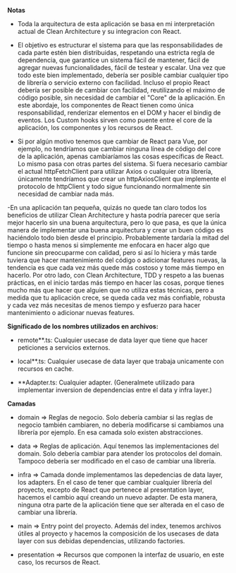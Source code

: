 **Notas**

- Toda la arquitectura de esta aplicación se basa en mi interpretación actual de Clean Architecture y su integracion con React.

- El objetivo es estructurar el sistema para que las responsabilidades de cada parte estén bien distribuidas, respetando una estricta regla de dependencia, que garantice un sistema fácil de mantener, fácil de agregar nuevas funcionalidades, fácil de testear y escalar. Una vez que todo este bien implementado, debería ser posible cambiar cualquier tipo de librería o servicio externo con facilidad. Incluso el propio React debería ser posible de cambiar con facilidad, reutilizando el máximo de código posible, sin necesidad de cambiar el "Core" de la aplicación. En este abordaje, los componentes de React tienen como única responsabilidad, renderizar elementos en el DOM y hacer el bindig de eventos. Los Custom hooks sirven como puente entre el core de la aplicación, los componentes y los recursos de React.

- Si por algún motivo tenemos que cambiar de React para Vue, por ejemplo, no tendríamos que cambiar ninguna línea de código del core de la aplicación, apenas cambiaríamos las cosas específicas de React. Lo mismo pasa con otras partes del sistema. Si fuera necesario cambiar el actual httpFetchClient para utilizar Axios o cualquier otra librería, únicamente tendríamos que crear un httpAxiosClient que implemente el protocolo de httpClient y todo sigue funcionando normalmente sin necesidad de cambiar nada más.

-En una aplicación tan pequeña, quizás no quede tan claro todos los beneficios de utilizar Clean Architecture y hasta podría parecer que sería mejor hacerlo sin una buena arquitectura, pero lo que pasa, es que la única manera de implementar una buena arquitectura y crear un buen código es haciéndolo todo bien desde el principio. Probablemente tardaría la mitad del tiempo o hasta menos si simplemente me enfocara en hacer algo que funcione sin preocuparme con calidad, pero si así lo hiciera y más tarde tuviera que hacer mantenimiento del código o adicionar features nuevas, la tendencia es que cada vez más quede más costoso y tome más tiempo en hacerlo. Por otro lado, con Clean Architecture, TDD y respeto a las buenas prácticas, en el inicio tardas más tiempo en hacer las cosas, porque tienes mucho más que hacer que alguien que no utiliza estas técnicas, pero a medida que tu aplicación crece, se queda cada vez más confiable, robusta y cada vez más necesitas de menos tiempo y esfuerzo para hacer mantenimiento o adicionar nuevas features.

**Significado de los nombres utilizados en archivos:**

- remote\*\*.ts: Cualquier usecase de data layer que tiene que hacer peticiones a servicios externos.

- local\*\*.ts: Cualquier usecase de data layer que trabaja unicamente con recursos en cache.

- \*\*Adapter.ts: Cualquier adapter. (Generalmete utilizado para implementar inversion de dependencias entre el data y infra layer.)

**Camadas**

- domain => Reglas de negocio. Solo debería cambiar si las reglas de negocio también cambiaren, no debería modificarse si cambiamos una librería por ejemplo. En esa camada solo existen abstracciones.

- data => Reglas de aplicación. Aquí tenemos las implementaciones del domain. Solo debería cambiar para atender los protocolos del domain. Tampoco debería ser modificado en el caso de cambiar una librería.

- infra => Camada donde implementamos las depedencias de data layer, los adapters. En el caso de tener que cambiar cualquier librería del proyecto, excepto de React que pertenece al presentation layer, hacemos el cambio aquí creando un nuevo adapter. De esta manera, ninguna otra parte de la aplicación tiene que ser alterada en el caso de cambiar una librería.

- main => Entry point del proyecto. Además del index, tenemos archivos útiles al proyecto y hacemos la composición de los usecases de data layer con sus debidas dependencias, utilizando factories.

- presentation => Recursos que componen la interfaz de usuario, en este caso, los recursos de React.
